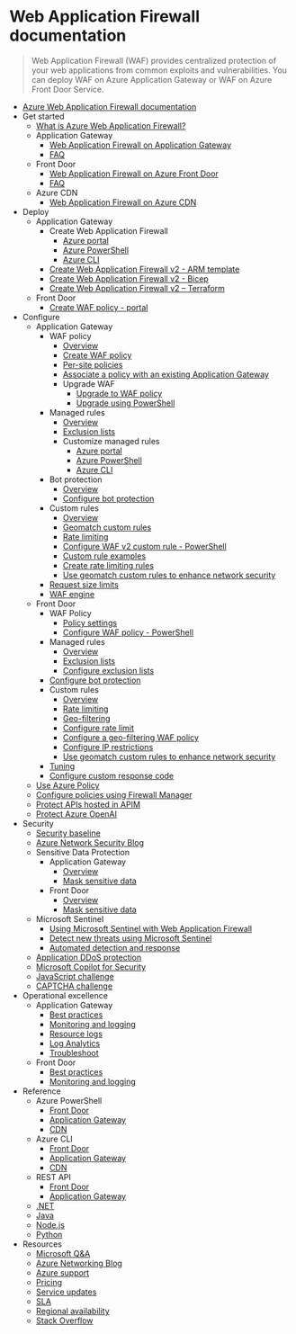 # Web Application Firewall documentation
> Web Application Firewall (WAF) provides centralized protection of your web applications from common exploits and vulnerabilities. You can deploy WAF on Azure Application Gateway or WAF on Azure Front Door Service.
  - [Azure Web Application Firewall documentation](https://learn.microsoft.com/en-us/azure/web-application-firewall/)
  - Get started
    - [What is Azure Web Application Firewall?](https://learn.microsoft.com/en-us/azure/web-application-firewall/overview)
    - Application Gateway
      - [Web Application Firewall on Application Gateway](https://learn.microsoft.com/en-us/azure/web-application-firewall/ag/ag-overview)
      - [FAQ](https://learn.microsoft.com/en-us/azure/web-application-firewall/ag/application-gateway-waf-faq.yml)
    - Front Door
      - [Web Application Firewall on Azure Front Door](https://learn.microsoft.com/en-us/azure/web-application-firewall/afds/afds-overview)
      - [FAQ](https://learn.microsoft.com/en-us/azure/web-application-firewall/afds/waf-faq.yml)
    - Azure CDN
      - [Web Application Firewall on Azure CDN](https://learn.microsoft.com/en-us/azure/web-application-firewall/cdn/cdn-overview)
  - Deploy
    - Application Gateway
      - Create Web Application Firewall
        - [Azure portal](https://learn.microsoft.com/en-us/azure/web-application-firewall/ag/application-gateway-web-application-firewall-portal)
        - [Azure PowerShell](https://learn.microsoft.com/en-us/azure/web-application-firewall/ag/tutorial-restrict-web-traffic-powershell)
        - [Azure CLI](https://learn.microsoft.com/en-us/azure/web-application-firewall/ag/tutorial-restrict-web-traffic-cli)
      - [Create Web Application Firewall v2 - ARM template](https://learn.microsoft.com/en-us/azure/web-application-firewall/ag/quick-create-template)
      - [Create Web Application Firewall v2 - Bicep](https://learn.microsoft.com/en-us/azure/web-application-firewall/ag/quick-create-bicep)
      - [Create Web Application Firewall v2 – Terraform](https://learn.microsoft.com/en-us/azure/web-application-firewall/quickstart-web-application-firewall-terraform)
    - Front Door
      - [Create WAF policy - portal](https://learn.microsoft.com/en-us/azure/web-application-firewall/afds/waf-front-door-create-portal)
  - Configure
    - Application Gateway
      - WAF policy
        - [Overview](https://learn.microsoft.com/en-us/azure/web-application-firewall/ag/policy-overview)
        - [Create WAF policy](https://learn.microsoft.com/en-us/azure/web-application-firewall/ag/create-waf-policy-ag)
        - [Per-site policies](https://learn.microsoft.com/en-us/azure/web-application-firewall/ag/per-site-policies)
        - [Associate a policy with an existing Application Gateway](https://learn.microsoft.com/en-us/azure/web-application-firewall/ag/associate-waf-policy-existing-gateway)
        - Upgrade WAF
          - [Upgrade to WAF policy](https://learn.microsoft.com/en-us/azure/web-application-firewall/ag/upgrade-ag-waf-policy)
          - [Upgrade using PowerShell](https://learn.microsoft.com/en-us/azure/web-application-firewall/ag/migrate-policy)
      - Managed rules
        - [Overview](https://learn.microsoft.com/en-us/azure/web-application-firewall/ag/application-gateway-crs-rulegroups-rules)
        - [Exclusion lists](https://learn.microsoft.com/en-us/azure/web-application-firewall/ag/application-gateway-waf-configuration)
        - Customize managed rules
          - [Azure portal](https://learn.microsoft.com/en-us/azure/web-application-firewall/ag/application-gateway-customize-waf-rules-portal)
          - [Azure PowerShell](https://learn.microsoft.com/en-us/azure/web-application-firewall/ag/application-gateway-customize-waf-rules-powershell)
          - [Azure CLI](https://learn.microsoft.com/en-us/azure/web-application-firewall/ag/application-gateway-customize-waf-rules-cli)
      - Bot protection
        - [Overview](https://learn.microsoft.com/en-us/azure/web-application-firewall/ag/bot-protection-overview)
        - [Configure bot protection](https://learn.microsoft.com/en-us/azure/web-application-firewall/ag/bot-protection)
      - Custom rules
        - [Overview](https://learn.microsoft.com/en-us/azure/web-application-firewall/ag/custom-waf-rules-overview)
        - [Geomatch custom rules](https://learn.microsoft.com/en-us/azure/web-application-firewall/ag/geomatch-custom-rules)
        - [Rate limiting](https://learn.microsoft.com/en-us/azure/web-application-firewall/ag/rate-limiting-overview)
        - [Configure WAF v2 custom rule - PowerShell](https://learn.microsoft.com/en-us/azure/web-application-firewall/ag/configure-waf-custom-rules)
        - [Custom rule examples](https://learn.microsoft.com/en-us/azure/web-application-firewall/ag/create-custom-waf-rules)
        - [Create rate limiting rules](https://learn.microsoft.com/en-us/azure/web-application-firewall/ag/rate-limiting-configure)
        - [Use geomatch custom rules to enhance network security](https://learn.microsoft.com/en-us/azure/web-application-firewall/geomatch-custom-rules-examples)
      - [Request size limits](https://learn.microsoft.com/en-us/azure/web-application-firewall/ag/application-gateway-waf-request-size-limits)
      - [WAF engine](https://learn.microsoft.com/en-us/azure/web-application-firewall/ag/waf-engine)
    - Front Door
      - WAF Policy
        - [Policy settings](https://learn.microsoft.com/en-us/azure/web-application-firewall/afds/waf-front-door-policy-settings)
        - [Configure WAF policy - PowerShell](https://learn.microsoft.com/en-us/azure/web-application-firewall/afds/waf-front-door-custom-rules-powershell)
      - Managed rules
        - [Overview](https://learn.microsoft.com/en-us/azure/web-application-firewall/afds/waf-front-door-drs)
        - [Exclusion lists](https://learn.microsoft.com/en-us/azure/web-application-firewall/afds/waf-front-door-exclusion)
        - [Configure exclusion lists](https://learn.microsoft.com/en-us/azure/web-application-firewall/afds/waf-front-door-exclusion-configure)
      - [Configure bot protection](https://learn.microsoft.com/en-us/azure/web-application-firewall/afds/waf-front-door-policy-configure-bot-protection)
      - Custom rules
        - [Overview](https://learn.microsoft.com/en-us/azure/web-application-firewall/afds/waf-front-door-custom-rules)
        - [Rate limiting](https://learn.microsoft.com/en-us/azure/web-application-firewall/afds/waf-front-door-rate-limit)
        - [Geo-filtering](https://learn.microsoft.com/en-us/azure/web-application-firewall/afds/waf-front-door-geo-filtering)
        - [Configure rate limit](https://learn.microsoft.com/en-us/azure/web-application-firewall/afds/waf-front-door-rate-limit-configure)
        - [Configure a geo-filtering WAF policy](https://learn.microsoft.com/en-us/azure/web-application-firewall/afds/waf-front-door-tutorial-geo-filtering)
        - [Configure IP restrictions](https://learn.microsoft.com/en-us/azure/web-application-firewall/afds/waf-front-door-configure-ip-restriction)
        - [Use geomatch custom rules to enhance network security](https://learn.microsoft.com/en-us/azure/web-application-firewall/geomatch-custom-rules-examples)
      - [Tuning](https://learn.microsoft.com/en-us/azure/web-application-firewall/afds/waf-front-door-tuning)
      - [Configure custom response code](https://learn.microsoft.com/en-us/azure/web-application-firewall/afds/waf-front-door-configure-custom-response-code)
    - [Use Azure Policy](https://learn.microsoft.com/en-us/azure/web-application-firewall/shared/waf-azure-policy)
    - [Configure policies using Firewall Manager](https://learn.microsoft.com/en-us/azure/web-application-firewall/shared/manage-policies)
    - [Protect APIs hosted in APIM](https://learn.microsoft.com/en-us/azure/web-application-firewall/afds/protect-api-hosted-apim-by-waf)
    - [Protect Azure OpenAI](https://learn.microsoft.com/en-us/azure/web-application-firewall/afds/protect-azure-open-ai)
  - Security
    - [Security baseline](https://learn.microsoft.com/security/benchmark/azure/baselines/web-application-firewall-security-baseline?toc=/azure/web-application-firewall/toc.json)
    - [Azure Network Security Blog](https://techcommunity.microsoft.com/category/azure-network-security/blog/azurenetworksecurityblog)
    - Sensitive Data Protection
      - Application Gateway
        - [Overview](https://learn.microsoft.com/en-us/azure/web-application-firewall/ag/waf-sensitive-data-protection)
        - [Mask sensitive data](https://learn.microsoft.com/en-us/azure/web-application-firewall/ag/waf-sensitive-data-protection-configure)
      - Front Door
        - [Overview](https://learn.microsoft.com/en-us/azure/web-application-firewall/afds/waf-sensitive-data-protection-frontdoor)
        - [Mask sensitive data](https://learn.microsoft.com/en-us/azure/web-application-firewall/afds/waf-sensitive-data-protection-configure-frontdoor)
    - Microsoft Sentinel
      - [Using Microsoft Sentinel with Web Application Firewall](https://learn.microsoft.com/en-us/azure/web-application-firewall/waf-sentinel)
      - [Detect new threats using Microsoft Sentinel](https://learn.microsoft.com/en-us/azure/web-application-firewall/waf-new-threat-detection)
      - [Automated detection and response](https://learn.microsoft.com/en-us/azure/web-application-firewall/afds/automated-detection-response-with-sentinel)
    - [Application DDoS protection](https://learn.microsoft.com/en-us/azure/web-application-firewall/shared/application-ddos-protection)
    - [Microsoft Copilot for Security](https://learn.microsoft.com/en-us/azure/web-application-firewall/waf-copilot)
    - [JavaScript challenge](https://learn.microsoft.com/en-us/azure/web-application-firewall/waf-javascript-challenge)
    - [CAPTCHA challenge](https://learn.microsoft.com/en-us/azure/web-application-firewall/afds/captcha-challenge)
  - Operational excellence
    - Application Gateway
      - [Best practices](https://learn.microsoft.com/en-us/azure/web-application-firewall/ag/best-practices)
      - [Monitoring and logging](https://learn.microsoft.com/en-us/azure/web-application-firewall/ag/application-gateway-waf-metrics)
      - [Resource logs](https://learn.microsoft.com/en-us/azure/web-application-firewall/ag/web-application-firewall-logs)
      - [Log Analytics](https://learn.microsoft.com/en-us/azure/web-application-firewall/ag/log-analytics)
      - [Troubleshoot](https://learn.microsoft.com/en-us/azure/web-application-firewall/ag/web-application-firewall-troubleshoot)
    - Front Door
      - [Best practices](https://learn.microsoft.com/en-us/azure/web-application-firewall/afds/waf-front-door-best-practices)
      - [Monitoring and logging](https://learn.microsoft.com/en-us/azure/web-application-firewall/afds/waf-front-door-monitor)
  - Reference
    - Azure PowerShell
      - [Front Door](https://learn.microsoft.com/powershell/module/az.frontdoor/)
      - [Application Gateway](https://learn.microsoft.com/powershell/module/az.network/)
      - [CDN](https://www.powershellgallery.com/packages/Az.Cdn/1.5.0-preview)
    - Azure CLI
      - [Front Door](https://learn.microsoft.com/cli/azure/network/front-door/waf-policy)
      - [Application Gateway](https://learn.microsoft.com/cli/azure/network/application-gateway)
      - [CDN](https://learn.microsoft.com/azure/web-application-firewall/afds/waf-front-door-create-portal)
    - REST API
      - [Front Door](https://learn.microsoft.com/rest/api/frontdoorservice/webapplicationfirewall/policies)
      - [Application Gateway](https://learn.microsoft.com/rest/api/application-gateway)
    - [.NET](https://learn.microsoft.com/dotnet/api)
    - [Java](https://learn.microsoft.com/java/api)
    - [Node.js](https://azure.microsoft.com/develop/nodejs/)
    - [Python](https://azure.microsoft.com/develop/python/)
  - Resources
    - [Microsoft Q&A](https://learn.microsoft.com/answers/topics/azure-web-application-firewall.html)
    - [Azure Networking Blog](https://techcommunity.microsoft.com/category/azure/blog/azurenetworkingblog)
    - [Azure support](https://azure.microsoft.com/support/)
    - [Pricing](https://azure.microsoft.com/pricing/details/web-application-firewall/)
    - [Service updates](https://azure.microsoft.com/updates?filters=%5B"Web+Application+Firewall"%5D)
    - [SLA](https://www.microsoft.com/licensing/docs/view/Service-Level-Agreements-SLA-for-Online-Services)
    - [Regional availability](https://azure.microsoft.com/regions/services/)
    - [Stack Overflow](https://stackoverflow.com/questions/tagged/azure-waf)

